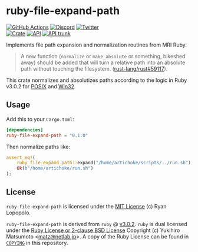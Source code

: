 # ruby-file-expand-path

[![GitHub Actions](https://github.com/artichoke/ruby-file-expand-path/workflows/CI/badge.svg)](https://github.com/artichoke/ruby-file-expand-path/actions)
[![Discord](https://img.shields.io/discord/607683947496734760)](https://discord.gg/QCe2tp2)
[![Twitter](https://img.shields.io/twitter/follow/artichokeruby?label=Follow&style=social)](https://twitter.com/artichokeruby)
<br>
[![Crate](https://img.shields.io/crates/v/ruby-file-expand-path.svg)](https://crates.io/crates/ruby-file-expand-path)
[![API](https://docs.rs/ruby-file-expand-path/badge.svg)](https://docs.rs/ruby-file-expand-path)
[![API trunk](https://img.shields.io/badge/docs-trunk-blue.svg)](https://artichoke.github.io/ruby-file-expand-path/ruby_file_expand_path/)

Implements file path expansion and normalization routines from MRI Ruby.

> A new function (`normalize` or `make_absolute` or something, bikeshed away)
> should be added that will turn a relative path into an absolute path without
> touching the filesystem. ([rust-lang/rust#59117][rust-59117]).

[rust-59117]: https://github.com/rust-lang/rust/issues/59117

This crate normalizes and absolutizes paths according to the logic in Ruby
v3.0.2 for [POSIX][mri-3.0.2-posix] and [Win32][mri-3.0.2-win32].

[mri-3.0.2-posix]: https://github.com/ruby/ruby/blob/v3_0_2/file.c#L3690-L4037
[mri-3.0.2-win32]:
  https://github.com/ruby/ruby/blob/v3_0_2/win32/file.c#L276-L616

## Usage

Add this to your `Cargo.toml`:

```toml
[dependencies]
ruby-file-expand-path = "0.1.0"
```

Then normalize paths like:

```rust
assert_eq!(
    ruby_file_expand_path::expand("/home/artichoke/scripts/../run.sh"),
    Ok(b"/home/artichoke/run.sh")
);
```

## License

`ruby-file-expand-path` is licensed under the [MIT License](LICENSE) (c) Ryan
Lopopolo.

`ruby-file-expand-path` is derived from `ruby` @ [v3.0.2][mri-3.0.2]. `ruby` is
dual licensed under the [Ruby License or 2-clause BSD
License][mri-3.0.2-license] Copyright (c) Yukihiro Matsumoto \<matz@netlab.jp\>.
A copy of the Ruby License can be found in [`COPYING`](COPYING) in this
repository.

[mri-3.0.2]: https://github.com/ruby/ruby/tree/v3_0_2
[mri-3.0.2-license]: https://github.com/ruby/ruby/blob/v3_0_2/COPYING
